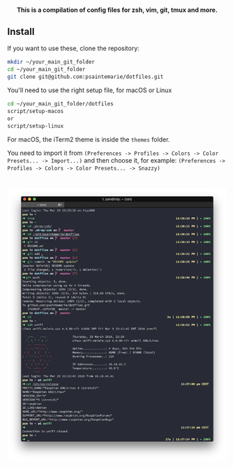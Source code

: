 <h4 align="center">This is a compilation of config files for zsh, vim, git, tmux and more.</h4>

## Install

If you want to use these, clone the repository:

```bash
mkdir ~/your_main_git_folder
cd ~/your_main_git_folder
git clone git@github.com:psaintemarie/dotfiles.git
```

You'll need to use the right setup file, for macOS or Linux

```bash
cd ~/your_main_git_folder/dotfiles
script/setup-macos
or
script/setup-linux
```

For macOS, the iTerm2 theme is inside the `themes` folder.

You need to import it from `(Preferences -> Profiles -> Colors -> Color Presets... -> Import...)` and then choose it, for example: `(Preferences -> Profiles -> Colors -> Color Presets... -> Snazzy)`

<h1 align="center">
  <img src="https://raw.githubusercontent.com/psaintemarie/dotfiles/master/screenshot.png" alt="dotfiles" width="850">
</h1>
